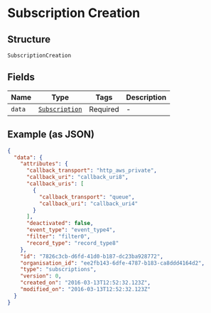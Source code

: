 
# Subscription Creation

## Structure

`SubscriptionCreation`

## Fields

| Name | Type | Tags | Description |
|  --- | --- | --- | --- |
| `data` | [`Subscription`](../../doc/models/subscription.md) | Required | - |

## Example (as JSON)

```json
{
  "data": {
    "attributes": {
      "callback_transport": "http_aws_private",
      "callback_uri": "callback_uri8",
      "callback_uris": [
        {
          "callback_transport": "queue",
          "callback_uri": "callback_uri4"
        }
      ],
      "deactivated": false,
      "event_type": "event_type4",
      "filter": "filter0",
      "record_type": "record_type8"
    },
    "id": "7826c3cb-d6fd-41d0-b187-dc23ba928772",
    "organisation_id": "ee2fb143-6dfe-4787-b183-ca8ddd4164d2",
    "type": "subscriptions",
    "version": 0,
    "created_on": "2016-03-13T12:52:32.123Z",
    "modified_on": "2016-03-13T12:52:32.123Z"
  }
}
```

